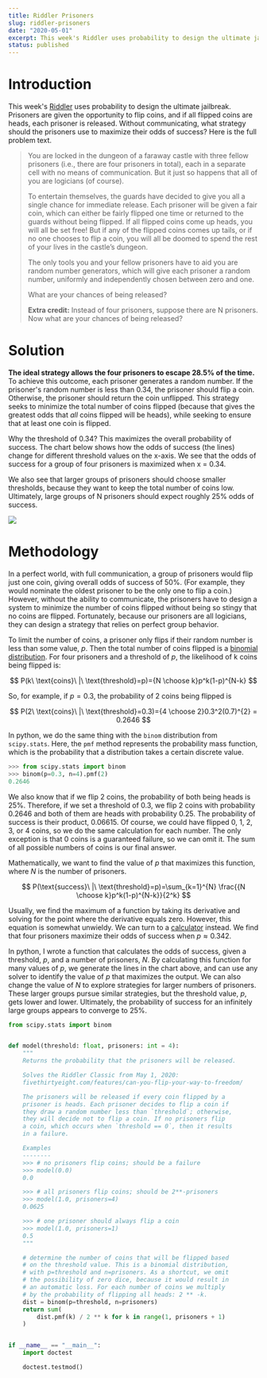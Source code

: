 ```yaml
---
title: Riddler Prisoners
slug: riddler-prisoners
date: "2020-05-01"
excerpt: This week's Riddler uses probability to design the ultimate jailbreak. Prisoners are given the opportunity to flip coins, and if all flipped coins are heads, each prisoner is released. Without communicating, what strategy should the prisoners use to maximize their odds of success?
status: published
---
```


# Introduction

This week's <a href="https://fivethirtyeight.com/features/can-you-flip-your-way-to-freedom/">Riddler</a> uses probability to design the ultimate jailbreak. Prisoners are given the opportunity to flip coins, and if all flipped coins are heads, each prisoner is released. Without communicating, what strategy should the prisoners use to maximize their odds of success? Here is the full problem text.

<blockquote>
You are locked in the dungeon of a faraway castle with three fellow prisoners (i.e., there are four prisoners in total), each in a separate cell with no means of communication. But it just so happens that all of you are logicians (of course).

To entertain themselves, the guards have decided to give you all a single chance for immediate release. Each prisoner will be given a fair coin, which can either be fairly flipped one time or returned to the guards without being flipped. If all flipped coins come up heads, you will all be set free! But if any of the flipped coins comes up tails, or if no one chooses to flip a coin, you will all be doomed to spend the rest of your lives in the castle’s dungeon.

The only tools you and your fellow prisoners have to aid you are random number generators, which will give each prisoner a random number, uniformly and independently chosen between zero and one.

What are your chances of being released?

**Extra credit:** Instead of four prisoners, suppose there are N prisoners. Now what are your chances of being released?

</blockquote>

# Solution

**The ideal strategy allows the four prisoners to escape 28.5% of the time.** To achieve this outcome, each prisoner generates a random number. If the prisoner's random number is less than 0.34, the prisoner should flip a coin. Otherwise, the prisoner should return the coin unflipped. This strategy seeks to minimize the total number of coins flipped (because that gives the greatest odds that _all_ coins flipped will be heads), while seeking to ensure that at least one coin is flipped.

Why the threshold of 0.34? This maximizes the overall probability of success. The chart below shows how the odds of success (the lines) change for different threshold values on the x-axis. We see that the odds of success for a group of four prisoners is maximized when x = 0.34.

We also see that larger groups of prisoners should choose smaller thresholds, because they want to keep the total number of coins low. Ultimately, large groups of N prisoners should expect roughly 25% odds of success.

<img src="/img/riddler-prisoners.png">

# Methodology

In a perfect world, with full communication, a group of prisoners would flip just one coin, giving overall odds of success of 50%. (For example, they would nominate the oldest prisoner to be the only one to flip a coin.) However, without the ability to communicate, the prisoners have to design a system to minimize the number of coins flipped without being so stingy that no coins are flipped. Fortunately, because our prisoners are all logicians, they can design a strategy that relies on perfect group behavior.

To limit the number of coins, a prisoner only flips if their random number is less than some value, $p$. Then the total number of coins flipped is a <a href="https://en.wikipedia.org/wiki/Binomial_distribution">binomial distribution</a>. For four prisoners and a threshold of $p$, the likelihood of k coins being flipped is:

$$
P(k\ \text{coins}\ |\ \text{threshold}=p)={N \choose k}p^k(1-p)^{N-k}
$$

So, for example, if $p=0.3$, the probability of 2 coins being flipped is

$$
P(2\ \text{coins}\ |\ \text{threshold}=0.3)={4 \choose 2}0.3^2(0.7)^{2} = 0.2646
$$

In python, we do the same thing with the `binom` distribution from `scipy.stats`. Here, the `pmf` method represents the probability mass function, which is the probability that a distribution takes a certain discrete value.

```python
>>> from scipy.stats import binom
>>> binom(p=0.3, n=4).pmf(2)
0.2646
```

We also know that if we flip 2 coins, the probability of both being heads is 25%. Therefore, if we set a threshold of 0.3, we flip 2 coins with probability 0.2646 and both of them are heads with probability 0.25. The probability of success is their product, 0.06615. Of course, we could have flipped 0, 1, 2, 3, or 4 coins, so we do the same calculation for each number. The only exception is that 0 coins is a guaranteed failure, so we can omit it. The sum of all possible numbers of coins is our final answer.

Mathematically, we want to find the value of $p$ that maximizes this function, where $N$ is the number of prisoners.

$$
P(\text{success}\ |\ \text{threshold}=p)=\sum_{k=1}^{N} \frac{{N \choose k}p^k(1-p)^{N-k}}{2^k}
$$

Usually, we find the maximum of a function by taking its derivative and solving for the point where the derivative equals zero. However, this equation is somewhat unwieldy. We can turn to a <a href="https://www.wolframalpha.com/input/?i=maximize+4p*%281-p%29%5E3%2F2+%2B+6p%5E2*%281-p%29%5E2%2F4+%2B+4p%5E3*%281-p%29%2F8+%2B+p%5E4%2F16">calculator</a> instead. We find that four prisoners maximize their odds of success when $p\approx0.342$.

In python, I wrote a function that calculates the odds of success, given a threshold, $p$, and a number of prisoners, $N$. By calculating this function for many values of $p$, we generate the lines in the chart above, and can use any solver to identify the value of $p$ that maximizes the output. We can also change the value of $N$ to explore strategies for larger numbers of prisoners. These larger groups pursue similar strategies, but the threshold value, $p$, gets lower and lower. Ultimately, the probability of success for an infinitely large groups appears to converge to 25%.

```python
from scipy.stats import binom


def model(threshold: float, prisoners: int = 4):
    """
    Returns the probability that the prisoners will be released.

    Solves the Riddler Classic from May 1, 2020:
    fivethirtyeight.com/features/can-you-flip-your-way-to-freedom/

    The prisoners will be released if every coin flipped by a
    prisoner is heads. Each prisoner decides to flip a coin if
    they draw a random number less than `threshold`; otherwise,
    they will decide not to flip a coin. If no prisoners flip
    a coin, which occurs when `threshold == 0`, then it results
    in a failure.

    Examples
    --------
    >>> # no prisoners flip coins; should be a failure
    >>> model(0.0)
    0.0

    >>> # all prisoners flip coins; should be 2**-prisoners
    >>> model(1.0, prisoners=4)
    0.0625

    >>> # one prisoner should always flip a coin
    >>> model(1.0, prisoners=1)
    0.5
    """

    # determine the number of coins that will be flipped based
    # on the threshold value. This is a binomial distribution,
    # with p=threshold and n=prisoners. As a shortcut, we omit
    # the possibility of zero dice, because it would result in
    # an automatic loss. For each number of coins we multiply
    # by the probability of flipping all heads: 2 ** -k.
    dist = binom(p=threshold, n=prisoners)
    return sum(
        dist.pmf(k) / 2 ** k for k in range(1, prisoners + 1)
    )


if __name__ == "__main__":
    import doctest

    doctest.testmod()
```

